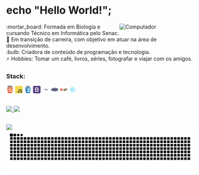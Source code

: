 # echo "Hello World!";

<img src="https://raw.githubusercontent.com/MicaelliMedeiros/micaellimedeiros/master/image/computer-illustration.png" width="200px" align="right" alt="Computador" style="max-width:100%;">

<p align="left"> 
:mortar_board: Formada em Biologia e cursando Técnico em Informática pelo Senac.</br>
🔭 Em transição de carreira, com objetivo em atuar na área de desenvolvimento. </br>
:bulb: Criadora de conteúdo de programação e tecnologia. </br>
⚡ Hobbies: Tomar um café, livros, séries, fotografar e viajar com os amigos.</br>
</p>


### Stack:

<code><img height="20" src="https://raw.githubusercontent.com/github/explore/80688e429a7d4ef2fca1e82350fe8e3517d3494d/topics/html/html.png"></code>
<code><img height="20" src="https://raw.githubusercontent.com/github/explore/80688e429a7d4ef2fca1e82350fe8e3517d3494d/topics/javascript/javascript.png"></code>
<code><img height="20" src="https://raw.githubusercontent.com/github/explore/80688e429a7d4ef2fca1e82350fe8e3517d3494d/topics/css/css.png"></code>
<code><img height="20" src="https://raw.githubusercontent.com/github/explore/80688e429a7d4ef2fca1e82350fe8e3517d3494d/topics/bootstrap/bootstrap.png"></code>
<code><img height="20" src="https://raw.githubusercontent.com/github/explore/80688e429a7d4ef2fca1e82350fe8e3517d3494d/topics/jquery/jquery.png"></code>
<code><img height="20" src="https://raw.githubusercontent.com/github/explore/80688e429a7d4ef2fca1e82350fe8e3517d3494d/topics/php/php.png"></code>
<code><img height="20" src="https://raw.githubusercontent.com/github/explore/80688e429a7d4ef2fca1e82350fe8e3517d3494d/topics/git/git.png"></code>
<code><img height="20" src="https://raw.githubusercontent.com/github/explore/80688e429a7d4ef2fca1e82350fe8e3517d3494d/topics/react/react.png"></code>
</br>
</br>
 <div>
  <a href="https://github.com/tamirespatrocinio">
  <img height="150em" src="https://github-readme-stats.vercel.app/api?username=tamirespatrocinio&show_icons=true&theme=dracula&include_all_commits=true&count_private=true"/>
  <img height="150em" src="https://github-readme-stats.vercel.app/api/top-langs/?username=tamirespatrocinio&layout=compact&langs_count=16&theme=dracula"/>
<div>


##

<a href= "https://visitor-badge.laobi.icu/badge?page_id=tamirespatrocinio">
<img align = "left" src="https://visitor-badge.laobi.icu/badge?page_id=tamirespatrocinio"/></a> 


 ![Snake animation](https://github.com/tamirespatrocinio/tamirespatrocinio/blob/output/github-contribution-grid-snake.svg)
